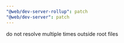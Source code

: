 ```yaml
---
"@web/dev-server-rollup": patch
"@web/dev-server": patch
---
```


do not resolve multiple times outside root files
